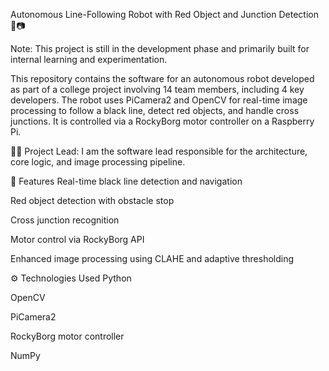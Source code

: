 Autonomous Line-Following Robot with Red Object and Junction Detection 🚗📷

Note: This project is still in the development phase and primarily built for internal learning and experimentation.


This repository contains the software for an autonomous robot developed as part of a college project involving 14 team members, including 4 key developers. The robot uses PiCamera2 and OpenCV for real-time image processing to follow a black line, detect red objects, and handle cross junctions. It is controlled via a RockyBorg motor controller on a Raspberry Pi.






👨‍💻 Project Lead: 
I am the software lead responsible for the architecture, core logic, and image processing pipeline.

🚀 Features
Real-time black line detection and navigation

Red object detection with obstacle stop

Cross junction recognition

Motor control via RockyBorg API

Enhanced image processing using CLAHE and adaptive thresholding

⚙️ Technologies Used
Python 

OpenCV

PiCamera2

RockyBorg motor controller

NumPy
